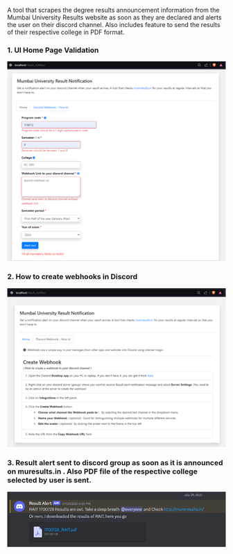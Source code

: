 A tool that scrapes the degree results announcement information from the Mumbai University Results website as soon as they are declared and alerts the user on their discord channel. Also includes feature to send the results of their respective college in PDF format.

### 1. UI Home Page Validation

![UI Home Paget](https://github.com/addicamb/result_notifier/blob/master/misc/UI%20Home%20page%20validation%20scenarios.png)

### 2. How to create webhooks in Discord

![Webhook Stepst](https://github.com/addicamb/result_notifier/blob/master/misc/UI%20Webhook%20Steps.png)

### 3. Result alert sent to discord group as soon as it is announced on muresults.in . Also PDF file of the respective college selected by user is sent.

![Discord Alert](https://github.com/addicamb/result_notifier/blob/master/misc/Discord%20Alert.png)
